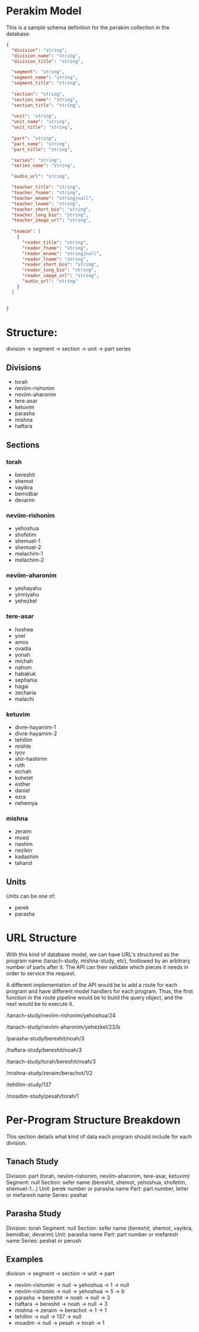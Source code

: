 # Perakim Model

This is a sample schema definition for the perakim collection in the database.

```json
{
  "division": "string",
  "division_name": "string",
  "division_title": "string",

  "segment": "string",
  "segment_name": "string",
  "segment_title": "string",
  
  "section": "string",
  "section_name": "string",
  "section_title": "string",
  
  "unit": "string",
  "unit_name": "string",
  "unit_title": "string",
  
  "part": "string",
  "part_name": "string",
  "part_title": "string",

  "series": "string",
  "series_name": "string",

  "audio_url": "string",

  "teacher_title": "string",
  "teacher_fname": "string",
  "teacher_mname": "string|null",
  "teacher_lname": "string",
  "teacher_short_bio": "string",
  "teacher_long_bio": "string",
  "teacher_image_url": "string",
  
  "teamim": [
    {    
      "reader_title": "string",
      "reader_fname": "string",
      "reader_mname": "string|null",
      "reader_lname": "string",
      "reader_short_bio": "string",
      "reader_long_bio": "string",
      "reader_image_url": "string",
      "audio_url": "string"
    }
  ]
  

}
```

# Structure:

division -> segment -> section -> unit -> part
series

## Divisions

* torah
* neviim-rishonim
* neviim-aharonim
* tere-asar
* ketuvim
* parasha
* mishna
* haftara

## Sections

### torah

* bereshit
* shemot
* vayikra
* bemidbar
* devarim

### neviim-rishonim

* yehoshua
* shofetim
* shemuel-1
* shemuel-2
* melachim-1
* melachim-2

### neviim-aharonim

* yeshayahu
* yirmiyahu
* yehezkel

### tere-asar

* hoshea
* yoel
* amos
* ovadia
* yonah
* michah
* nahum
* habakuk
* sephania
* hagai
* zecharia
* malachi

### ketuvim

* divre-hayamim-1
* divre-hayamim-2
* tehillim
* mishle
* iyov
* shir-hashirim
* ruth
* eichah
* kohelet
* esther
* daniel
* ezra
* nehemya

### mishna

* zeraim
* moed
* nashim
* nezikin
* kadashim
* taharot

## Units

Units can be one of:

* perek
* parasha 

# URL Structure

With this kind of database model, we can have URL's structured as the program name (tanach-study, mishna-study, etc), foollowed by an arbitrary number of parts after it. The API can then validate which pieces it needs in order to service the request.

A different implementation of the API would be to add a route for each program and have different model handlers for each program. Thus, the first function in the route pipeline would be to build the query object, and the next would be to execute it.

/tanach-study/neviim-rishonim/yehoshua/24

/tanach-study/neviim-aharonim/yehezkel/23/b

/parasha-study/bereshit/noah/3

/haftara-study/bereshit/noah/3

/tanach-study/torah/bereshit/noah/3

/mishna-study/zeraim/berachot/1/2

/tehillim-study/137

/moadim-study/pesah/torah/1

# Per-Program Structure Breakdown

This section details what kind of data each program should include for each division.

## Tanach Study

Division: part (torah, neviim-rishonim, neviim-aharonim, tere-asar, ketuvim)
Segment: null
Section: sefer name (bereshit, shemot, yehoshua, shofetim, shemuel-1...)
Unit: perek number or parasha name
Part: part number, letter or mefaresh name
Series: peshat

## Parasha Study

Division: torah
Segment: null
Section: sefer name (bereshit, shemot, vayikra, bemidbar, devarim)
Unit: parasha name
Part: part number or mefaresh name
Series: peshat or perush

## Examples

division -> segment -> section -> unit -> part

* neviim-rishonim -> null -> yehoshua -> 1 -> null
* neviim-rishonim -> null -> yehoshua -> 5 -> b
* parasha -> bereshit -> noah -> null -> 3
* haftara -> bereshit -> noah -> null -> 3
* mishna -> zeraim -> berachot -> 1 -> 1
* tehillim -> null -> 137 -> null
* moadim -> null -> pesah -> torah -> 1

